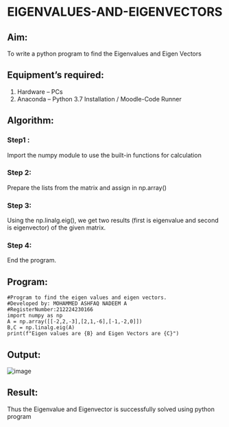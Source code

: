 # EIGENVALUES-AND-EIGENVECTORS
## Aim:
To write a python program to find the Eigenvalues and Eigen Vectors
## Equipment’s required:
1. 	Hardware – PCs
2. 	Anaconda – Python 3.7 Installation / Moodle-Code Runner
## Algorithm:
### Step1 : 
Import the numpy module to use the built-in functions for calculation
### Step 2: 
Prepare the lists from the matrix and assign in np.array()
### Step 3: 
Using the np.linalg.eig(),  we get two results (first is eigenvalue and second is eigenvector) of the given matrix.
### Step 4: 
End the program.
## Program:
```
#Program to find the eigen values and eigen vectors.
#Developed by: MOHAMMED ASHFAQ NADEEM A
#RegisterNumber:212224230166
import numpy as np
A = np.array([[-2,2,-3],[2,1,-6],[-1,-2,0]])
B,C = np.linalg.eig(A)
print(f"Eigen values are {B} and Eigen Vectors are {C}")
```
## Output:
![image](https://github.com/user-attachments/assets/0e9455b5-856c-470c-b01a-adefa1245a3a)


## Result:
Thus the Eigenvalue and Eigenvector is successfully solved using python program
